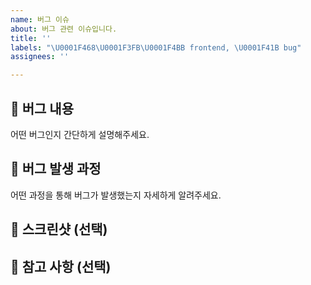 ```yaml
---
name: 버그 이슈
about: 버그 관련 이슈입니다.
title: ''
labels: "\U0001F468\U0001F3FB‍\U0001F4BB frontend, \U0001F41B bug"
assignees: ''

---
```


## 🐞 버그 내용
어떤 버그인지 간단하게 설명해주세요.

## 🚨 버그 발생 과정
어떤 과정을 통해 버그가 발생했는지 자세하게 알려주세요.

## 📸 스크린샷 (선택)

## 🔆 참고 사항 (선택)